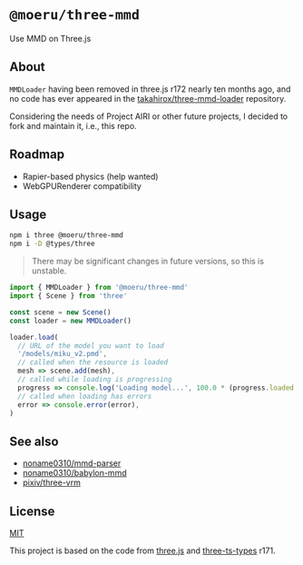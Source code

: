 # `@moeru/three-mmd`

Use MMD on Three.js

## About

`MMDLoader` having been removed in three.js r172 nearly ten months ago,
and no code has ever appeared in the [takahirox/three-mmd-loader](https://github.com/takahirox/three-mmd-loader) repository.

Considering the needs of Project AIRI or other future projects, I decided to fork and maintain it, i.e., this repo.

## Roadmap

- Rapier-based physics (help wanted)
- WebGPURenderer compatibility

## Usage

```bash
npm i three @moeru/three-mmd
npm i -D @types/three
```

> There may be significant changes in future versions, so this is unstable.

```ts
import { MMDLoader } from '@moeru/three-mmd'
import { Scene } from 'three'

const scene = new Scene()
const loader = new MMDLoader()

loader.load(
  // URL of the model you want to load
  '/models/miku_v2.pmd',
  // called when the resource is loaded
  mesh => scene.add(mesh),
  // called while loading is progressing
  progress => console.log('Loading model...', 100.0 * (progress.loaded / progress.total), '%'),
  // called when loading has errors
  error => console.error(error),
)
```

## See also

- [noname0310/mmd-parser](https://github.com/noname0310/mmd-parser)
- [noname0310/babylon-mmd](https://github.com/noname0310/babylon-mmd)
- [pixiv/three-vrm](https://github.com/pixiv/three-vrm/)

## License

[MIT](LICENSE.md)

This project is based on the code from [three.js](https://github.com/mrdoob/three.js/tree/r171) and [three-ts-types](https://github.com/three-types/three-ts-types/tree/r171) r171.
